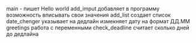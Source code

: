 main - пишет Hello world
add_imput добавляет в программу возможность вписывать свои значения
add_list создает список
date_chenger указывает на дедлайн измекняет дату на формат ДД.ММ
greetings работа с переменными
check_deadline считает сколько дней до дедлайна
